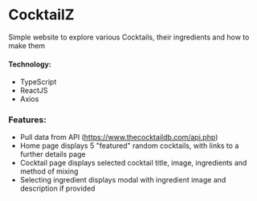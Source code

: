 # CocktailZ
Simple website to explore various Cocktails, their ingredients and how to make them
#### Technology:
* TypeScript
* ReactJS
* Axios
### Features:
* Pull data from API (https://www.thecocktaildb.com/api.php)
* Home page displays 5 "featured" random cocktails, with links to a further details page
* Cocktail page displays selected cocktail title, image, ingredients and method of mixing
* Selecting ingredient displays modal with ingredient image and description if provided 
